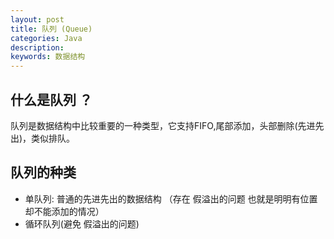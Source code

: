 ```yaml
---
layout: post
title: 队列 (Queue)
categories: Java
description: 
keywords: 数据结构
---
```



##  什么是队列 ？
队列是数据结构中比较重要的一种类型，它支持FIFO,尾部添加，头部删除(先进先出)，类似排队。

## 队列的种类
* 单队列: 普通的先进先出的数据结构 （存在 假溢出的问题 也就是明明有位置 却不能添加的情况）
* 循环队列(避免 假溢出的问题)